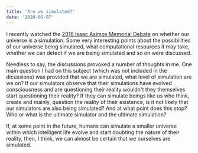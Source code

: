 ```yaml
---
title: 'Are we simulated?'
date: '2020-05-07'
---
```


I recently watched the [2016 Isaac Asimov Memorial Debate](https://www.youtube.com/watch?v=wgSZA3NPpBs) on whether our universe is a simulation. Some very interesting points about the possibilities of our universe being simulated, what computational resources it may take, whether we can detect if we are being simulated and so on were discussed.

Needless to say, the discussions provoked a number of thoughts in me. One main question I had on this subject (which was not included in the dicussions) was provided that we are simulated, what level of simulation are we on? If our simulators observe that their simulations have evolved consciousness and are questioning their reality wouldn't they themselves start questioning their reality? If they can simulate beings like us who think, create and mainly, question the reality of their existence, is it not likely that our simulators are also being simulated? And at what point does this stop? Who or what is the ultimate simulator and the ultimate simulation?

If, at some point in the future, humans can simulate a smaller universe within which intelligent life evolve and start doubting the nature of their reality, then, I think, we can almost be certain that we ourselves are simulated.
